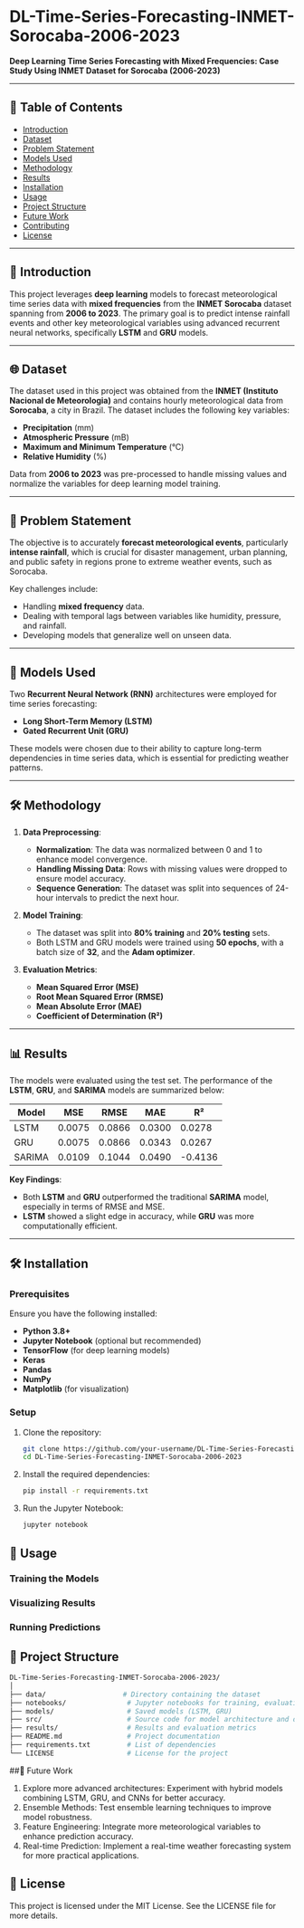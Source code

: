 # DL-Time-Series-Forecasting-INMET-Sorocaba-2006-2023

**Deep Learning Time Series Forecasting with Mixed Frequencies: Case Study Using INMET Dataset for Sorocaba (2006-2023)**

---

## 📑 Table of Contents
- [Introduction](#introduction)
- [Dataset](#dataset)
- [Problem Statement](#problem-statement)
- [Models Used](#models-used)
- [Methodology](#methodology)
- [Results](#results)
- [Installation](#installation)
- [Usage](#usage)
- [Project Structure](#project-structure)
- [Future Work](#future-work)
- [Contributing](#contributing)
- [License](#license)

---

## 📘 Introduction

This project leverages **deep learning** models to forecast meteorological time series data with **mixed frequencies** from the **INMET Sorocaba** dataset spanning from **2006 to 2023**. The primary goal is to predict intense rainfall events and other key meteorological variables using advanced recurrent neural networks, specifically **LSTM** and **GRU** models.

---

## 🌐 Dataset

The dataset used in this project was obtained from the **INMET (Instituto Nacional de Meteorologia)** and contains hourly meteorological data from **Sorocaba**, a city in Brazil. The dataset includes the following key variables:
- **Precipitation** (mm)
- **Atmospheric Pressure** (mB)
- **Maximum and Minimum Temperature** (°C)
- **Relative Humidity** (%)

Data from **2006 to 2023** was pre-processed to handle missing values and normalize the variables for deep learning model training.

---

## 🎯 Problem Statement

The objective is to accurately **forecast meteorological events**, particularly **intense rainfall**, which is crucial for disaster management, urban planning, and public safety in regions prone to extreme weather events, such as Sorocaba.

Key challenges include:
- Handling **mixed frequency** data.
- Dealing with temporal lags between variables like humidity, pressure, and rainfall.
- Developing models that generalize well on unseen data.

---

## 🧠 Models Used

Two **Recurrent Neural Network (RNN)** architectures were employed for time series forecasting:
- **Long Short-Term Memory (LSTM)**
- **Gated Recurrent Unit (GRU)**

These models were chosen due to their ability to capture long-term dependencies in time series data, which is essential for predicting weather patterns.

---

## 🛠️ Methodology

1. **Data Preprocessing**:
   - **Normalization**: The data was normalized between 0 and 1 to enhance model convergence.
   - **Handling Missing Data**: Rows with missing values were dropped to ensure model accuracy.
   - **Sequence Generation**: The dataset was split into sequences of 24-hour intervals to predict the next hour.

2. **Model Training**:
   - The dataset was split into **80% training** and **20% testing** sets.
   - Both LSTM and GRU models were trained using **50 epochs**, with a batch size of **32**, and the **Adam optimizer**.

3. **Evaluation Metrics**:
   - **Mean Squared Error (MSE)**
   - **Root Mean Squared Error (RMSE)**
   - **Mean Absolute Error (MAE)**
   - **Coefficient of Determination (R²)**

---

## 📊 Results

The models were evaluated using the test set. The performance of the **LSTM**, **GRU**, and **SARIMA** models are summarized below:

| Model   | MSE      | RMSE    | MAE     | R²      |
|---------|----------|---------|---------|---------|
| LSTM    | 0.0075   | 0.0866  | 0.0300  | 0.0278  |
| GRU     | 0.0075   | 0.0866  | 0.0343  | 0.0267  |
| SARIMA  | 0.0109   | 0.1044  | 0.0490  | -0.4136 |

**Key Findings**:
- Both **LSTM** and **GRU** outperformed the traditional **SARIMA** model, especially in terms of RMSE and MSE.
- **LSTM** showed a slight edge in accuracy, while **GRU** was more computationally efficient.

---

## 🛠️ Installation

### Prerequisites
Ensure you have the following installed:
- **Python 3.8+**
- **Jupyter Notebook** (optional but recommended)
- **TensorFlow** (for deep learning models)
- **Keras**
- **Pandas**
- **NumPy**
- **Matplotlib** (for visualization)

### Setup
1. Clone the repository:
   ```bash
   git clone https://github.com/your-username/DL-Time-Series-Forecasting-INMET-Sorocaba-2006-2023.git
   cd DL-Time-Series-Forecasting-INMET-Sorocaba-2006-2023
   
2. Install the required dependencies:
   ```bash
   pip install -r requirements.txt

3. Run the Jupyter Notebook:
    ```bash
    jupyter notebook

## 🚀 Usage

### Training the Models
### Visualizing Results
### Running Predictions

## 📂 Project Structure

 ```bash
DL-Time-Series-Forecasting-INMET-Sorocaba-2006-2023/
│
├── data/                   # Directory containing the dataset
├── notebooks/               # Jupyter notebooks for training, evaluation, and prediction
├── models/                  # Saved models (LSTM, GRU)
├── src/                     # Source code for model architecture and data processing
├── results/                 # Results and evaluation metrics
├── README.md                # Project documentation
├── requirements.txt         # List of dependencies
└── LICENSE                  # License for the project
```
##🔮 Future Work

1. Explore more advanced architectures: Experiment with hybrid models combining LSTM, GRU, and CNNs for better accuracy.
2. Ensemble Methods: Test ensemble learning techniques to improve model robustness.
3. Feature Engineering: Integrate more meteorological variables to enhance prediction accuracy.
4. Real-time Prediction: Implement a real-time weather forecasting system for more practical applications.

## 📝 License

This project is licensed under the MIT License. See the LICENSE file for more details.


